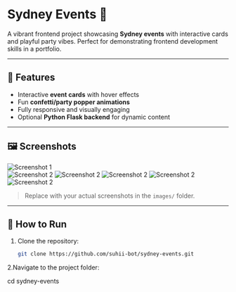 # Sydney Events 🎉

A vibrant frontend project showcasing **Sydney events** with interactive cards and playful party vibes. Perfect for demonstrating frontend development skills in a portfolio.  

---

## 🌟 Features

- Interactive **event cards** with hover effects  
- Fun **confetti/party popper animations**  
- Fully responsive and visually engaging  
- Optional **Python Flask backend** for dynamic content  

---

## 🖼️ Screenshots

![Screenshot 1](C:\Users\LENOVO\Downloads\images\ss1.png)  
![Screenshot 2](C:\Users\LENOVO\Downloads\images\ss2.png) 
![Screenshot 2](C:\Users\LENOVO\Downloads\images\ss3.png) 
![Screenshot 2](C:\Users\LENOVO\Downloads\images\ss4.png) 
![Screenshot 2](C:\Users\LENOVO\Downloads\images\ss5.png) 
![Screenshot 2](C:\Users\LENOVO\Downloads\images\ss6.png) 

> Replace with your actual screenshots in the `images/` folder.

---

## 🚀 How to Run

1. Clone the repository:
   ```bash
   git clone https://github.com/suhii-bot/sydney-events.git

2.Navigate to the project folder:
  
   cd sydney-events
